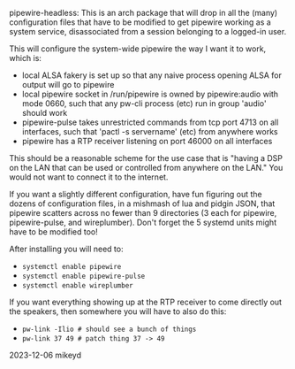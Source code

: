 pipewire-headless: This is an arch package that will drop in all the
(many) configuration files that have to be modified to get pipewire
working as a system service, disassociated from a session belonging to
a logged-in user.

This will configure the system-wide pipewire the way I want it to work,
which is:

+ local ALSA fakery is set up so that any naive process opening ALSA
  for output will go to pipewire
+ local pipewire socket in /run/pipewire is owned by pipewire:audio with
  mode 0660, such that any pw-cli process (etc) run in group 'audio' should
  work
+ pipewire-pulse takes unrestricted commands from tcp port 4713 on all
  interfaces, such that 'pactl -s servername' (etc) from anywhere works
+ pipewire has a RTP receiver listening on port 46000 on all interfaces

This should be a reasonable scheme for the use case that is "having a
DSP on the LAN that can be used or controlled from anywhere on the LAN."
You would not want to connect it to the internet.

If you want a slightly different configuration, have fun figuring out
the dozens of configuration files, in a mishmash of lua and pidgin JSON,
that pipewire scatters across no fewer than 9 directories (3 each for
pipewire, pipewire-pulse, and wireplumber).  Don't forget the 5 systemd
units might have to be modified too!

After installing you will need to:

+ `systemctl enable pipewire`
+ `systemctl enable pipewire-pulse`
+ `systemctl enable wireplumber`

If you want everything showing up at the RTP receiver to come directly
out the speakers, then somewhere you will have to also do this:

+ `pw-link -Ilio # should see a bunch of things`
+ `pw-link 37 49 # patch thing 37 -> 49`

2023-12-06 mikeyd

